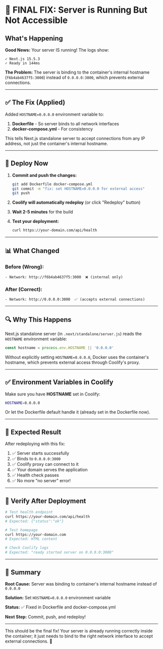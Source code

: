 # 🎯 FINAL FIX: Server is Running But Not Accessible

## What's Happening

**Good News:** Your server IS running! The logs show:
```
✓ Next.js 15.5.3
✓ Ready in 144ms
```

**The Problem:** The server is binding to the container's internal hostname (`f6b4ab4637f5:3000`) instead of `0.0.0.0:3000`, which prevents external connections.

---

## ✅ **The Fix (Applied)**

Added `HOSTNAME=0.0.0.0` environment variable to:
1. **Dockerfile** - So server binds to all network interfaces
2. **docker-compose.yml** - For consistency

This tells Next.js standalone server to accept connections from any IP address, not just the container's internal hostname.

---

## 🚀 **Deploy Now**

1. **Commit and push the changes:**
   ```bash
   git add Dockerfile docker-compose.yml
   git commit -m "fix: set HOSTNAME=0.0.0.0 for external access"
   git push
   ```

2. **Coolify will automatically redeploy** (or click "Redeploy" button)

3. **Wait 2-5 minutes** for the build

4. **Test your deployment:**
   ```bash
   curl https://your-domain.com/api/health
   ```

---

## 📊 **What Changed**

### Before (Wrong):
```
- Network: http://f6b4ab4637f5:3000  ❌ (internal only)
```

### After (Correct):
```
- Network: http://0.0.0.0:3000  ✅ (accepts external connections)
```

---

## 🔍 **Why This Happens**

Next.js standalone server (in `.next/standalone/server.js`) reads the `HOSTNAME` environment variable:

```javascript
const hostname = process.env.HOSTNAME || '0.0.0.0'
```

Without explicitly setting `HOSTNAME=0.0.0.0`, Docker uses the container's hostname, which prevents external access through Coolify's proxy.

---

## ✅ **Environment Variables in Coolify**

Make sure you have **HOSTNAME** set in Coolify:

```bash
HOSTNAME=0.0.0.0
```

Or let the Dockerfile default handle it (already set in the Dockerfile now).

---

## 🎉 **Expected Result**

After redeploying with this fix:

1. ✅ Server starts successfully
2. ✅ Binds to `0.0.0.0:3000`
3. ✅ Coolify proxy can connect to it
4. ✅ Your domain serves the application
5. ✅ Health check passes
6. ✅ No more "no server" error!

---

## 🧪 **Verify After Deployment**

```bash
# Test health endpoint
curl https://your-domain.com/api/health
# Expected: {"status":"ok"}

# Test homepage
curl https://your-domain.com
# Expected: HTML content

# Check Coolify logs
# Expected: "ready started server on 0.0.0.0:3000"
```

---

## 📝 **Summary**

**Root Cause:** Server was binding to container's internal hostname instead of `0.0.0.0`

**Solution:** Set `HOSTNAME=0.0.0.0` environment variable

**Status:** ✅ Fixed in Dockerfile and docker-compose.yml

**Next Step:** Commit, push, and redeploy!

---

This should be the final fix! Your server is already running correctly inside the container; it just needs to bind to the right network interface to accept external connections. 🚀
